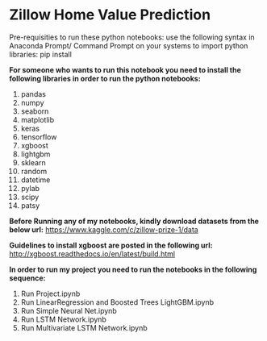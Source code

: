 # Zillow Home Value Prediction

Pre-requisities to run these python notebooks:
use the following syntax in Anaconda Prompt/ Command Prompt on your systems to import python libraries: 
pip install <library name>

**For someone who wants to run this notebook you need to install the following libraries in order to run the python notebooks:**
1. pandas
2. numpy
3. seaborn
4. matplotlib
5. keras
6. tensorflow
7. xgboost
8. lightgbm
9. sklearn
10. random
11. datetime
12. pylab
13. scipy
14. patsy

**Before Running any of my notebooks, kindly download datasets from the below url:**
https://www.kaggle.com/c/zillow-prize-1/data

**Guidelines to install xgboost are posted in the following url:**
http://xgboost.readthedocs.io/en/latest/build.html

**In order to run my project you need to run the notebooks in the following sequence:**
1. Run Project.ipynb
2. Run LinearRegression and Boosted Trees LightGBM.ipynb
3. Run Simple Neural Net.ipynb
4. Run LSTM Network.ipynb
5. Run Multivariate LSTM Network.ipynb
